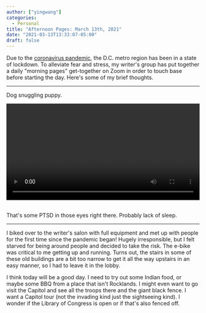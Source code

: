 ```yaml
---
author: ["yingwang"]
categories:
  - Personal
title: "Afternoon Pages: March 13th, 2021"
date: "2021-03-13T13:33:07-05:00"
draft: false
---
```


Due to the [coronavirus
pandemic](https://en.wikipedia.org/wiki/2019-20_coronavirus_pandemic), the D.C.
metro region has been in a state of lockdown. To alleviate fear and stress, my
writer's group has put together a daily "morning pages" get-together on Zoom in
order to touch base before starting the day. Here's some of my brief thoughts.

__________

Dog snuggling puppy.

<!-- https://stackoverflow.com/a/26276254 -->
<video style="width: 100%; width: -moz-available; width: -webkit-fill-available; width: fill-available; max-width: 100%;" controls>
    <source src="/video/posts/2021/03/13/afternoon_pages.mp4" type="video/mp4">
    Your browser does not support HTML5 video.
</video>
<br/>
<br/>

That's some PTSD in those eyes right there. Probably lack of sleep.

__________

I biked over to the writer's salon with full equipment and met up with people
for the first time since the pandemic began! Hugely irresponsible, but I felt
starved for being around people and decided to take the risk. The e-bike was
critical to me getting up and running. Turns out, the stairs in some of these
old buildings are a bit too narrow to get it all the way upstairs in an easy
manner, so I had to leave it in the lobby.

I think today will be a good day. I need to try out some Indian food, or maybe
some BBQ from a place that isn't Rocklands. I might even want to go visit the
Capitol and see all the troops there and the giant black fence. I want a Capitol
tour (not the invading kind just the sightseeing kind). I wonder if the Library
of Congress is open or if that's also fenced off.
